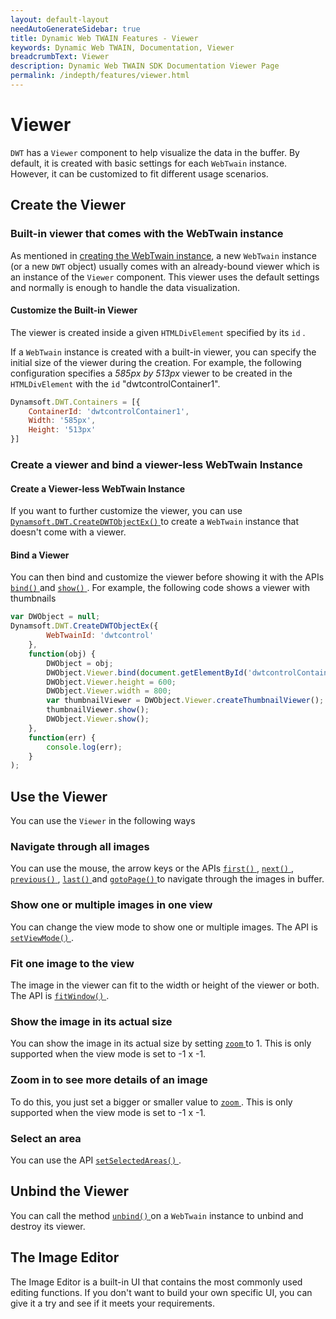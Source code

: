 ```yaml
---
layout: default-layout
needAutoGenerateSidebar: true
title: Dynamic Web TWAIN Features - Viewer
keywords: Dynamic Web TWAIN, Documentation, Viewer
breadcrumbText: Viewer
description: Dynamic Web TWAIN SDK Documentation Viewer Page
permalink: /indepth/features/viewer.html
---
```


# Viewer

`DWT` has a `Viewer` component to help visualize the data in the buffer. By default, it is created with basic settings for each `WebTwain` instance. However, it can be customized to fit different usage scenarios.

## Create the Viewer

### Built-in viewer that comes with the WebTwain instance

As mentioned in [creating the WebTwain instance]({{site.indepth}}features/initialize.html#creating-the-webtwain-instance), a new `WebTwain` instance (or a new `DWT` object) usually comes with an already-bound viewer which is an instance of the `Viewer` component. This viewer uses the default settings and normally is enough to handle the data visualization.

#### Customize the Built-in Viewer

The viewer is created inside a given `HTMLDivElement` specified by its `id` . 

If a `WebTwain` instance is created with a built-in viewer, you can specify the initial size of the viewer during the creation. For example, the following configuration specifies a *585px by 513px* viewer to be created in the `HTMLDivElement` with the `id` "dwtcontrolContainer1".

``` javascript
Dynamsoft.DWT.Containers = [{
    ContainerId: 'dwtcontrolContainer1',
    Width: '585px',
    Height: '513px'
}]
```
### Create a viewer and bind a viewer-less WebTwain Instance

#### Create a Viewer-less WebTwain Instance

If you want to further customize the viewer, you can use [ `Dynamsoft.DWT.CreateDWTObjectEx()` ]({{site.indepth}}features/initialize.html?ver=latest#-dynamsoftwebtwainenvcreatedwtobjectex-) to create a `WebTwain` instance that doesn't come with a viewer.

#### Bind a Viewer

 You can then bind and customize the viewer before showing it with the APIs [ `bind()` ]({{site.info}}api/WebTwain_Viewer.html#bind) and [ `show()` ]({{site.info}}api/WebTwain_Viewer.html#show). For example, the following code shows a viewer with thumbnails

``` javascript
var DWObject = null;
Dynamsoft.DWT.CreateDWTObjectEx({
        WebTwainId: 'dwtcontrol'
    },
    function(obj) {
        DWObject = obj;
        DWObject.Viewer.bind(document.getElementById('dwtcontrolContainer'));
        DWObject.Viewer.height = 600;
        DWObject.Viewer.width = 800;
        var thumbnailViewer = DWObject.Viewer.createThumbnailViewer();
        thumbnailViewer.show();
        DWObject.Viewer.show();
    },
    function(err) {
        console.log(err);
    }
);
```

## Use the Viewer

You can use the `Viewer` in the following ways

### Navigate through all images

You can use the mouse, the arrow keys or the APIs [ `first()` ]({{site.info}}api/WebTwain_Viewer.html#first), [ `next()` ]({{site.info}}api/WebTwain_Viewer.html#next), [ `previous()` ]({{site.info}}api/WebTwain_Viewer.html#previous), [ `last()` ]({{site.info}}api/WebTwain_Viewer.html#last) and [ `gotoPage()` ]({{site.info}}api/WebTwain_Viewer.html#gotopage) to navigate through the images in buffer.

### Show one or multiple images in one view

You can change the view mode to show one or multiple images. The API is [ `setViewMode()` ]({{site.info}}api/WebTwain_Viewer.html#setviewmode).

### Fit one image to the view

The image in the viewer can fit to the width or height of the viewer or both. The API is [ `fitWindow()` ]({{site.info}}api/WebTwain_Viewer.html#fitwindow).

### Show the image in its actual size

You can show the image in its actual size by setting [ `zoom` ]({{site.info}}api/WebTwain_Viewer.html#zoom) to 1. This is only supported when the view mode is set to -1 x -1.

### Zoom in to see more details of an image

To do this, you just set a bigger or smaller value to  [ `zoom` ]({{site.info}}api/WebTwain_Viewer.html#zoom). This is only supported when the view mode is set to -1 x -1.

### Select an area

You can use the API [ `setSelectedAreas()` ]({{site.info}}api/WebTwain_Viewer.html#setselectedAreas).

## Unbind the Viewer

You can call the method [ `unbind()` ]({{site.info}}api/WebTwain_Viewer.html#unbind) on a `WebTwain` instance to unbind and destroy its viewer.

## The Image Editor

The Image Editor is a built-in UI that contains the most commonly used editing functions. If you don't want to build your own specific UI, you can give it a try and see if it meets your requirements.
